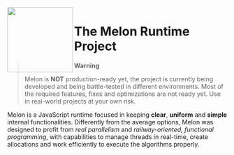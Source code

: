 <img align="left" src="https://i.imgur.com/w2aYNRW.png" width="150">
<h1>The Melon Runtime Project</h1>


> **Warning**
>
> Melon is **NOT** production-ready yet, the project is currently being developed and being battle-tested in different environments. Most of the required features, fixes and optimizations are not ready yet. Use in real-world projects at your own risk.
 
Melon is a JavaScript runtime focused in keeping **clear**, **uniform** and **simple** internal functionalities. Differently from the average options,
Melon was designed to profit from *real parallelism* and *railway-oriented, functional programming*, with capabilities to manage threads in real-time,
create allocations and work efficiently to execute the algorithms properly.